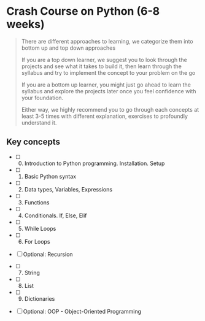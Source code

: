 # Crash Course on Python (6-8 weeks)

> There are different approaches to learning, we categorize them into bottom up and top down approaches
> 
> If you are a top down learner, we suggest you to look through the projects and see what it takes to build it, then learn through the syllabus and try to implement the concept to your problem on the go
> 
> If you are a bottom up learner, you might just go ahead to learn the syllabus and explore the projects later once you feel confidence with your foundation.
> 
> Either way, we highly recommend you to go through each concepts at least 3-5 times with different explanation, exercises to profoundly understand it.

## Key concepts

- [ ] 0. Introduction to Python programming. Installation. Setup
- [ ] 1. Basic Python syntax
- [ ] 2. Data types, Variables, Expressions
- [ ] 3. Functions
- [ ] 4. Conditionals. If, Else, Elif
- [ ] 5. While Loops
- [ ] 6. For Loops
- [ ] Optional: Recursion
- [ ] 7. String
- [ ] 8. List
- [ ] 9. Dictionaries
- [ ] Optional: OOP - Object-Oriented Programming


